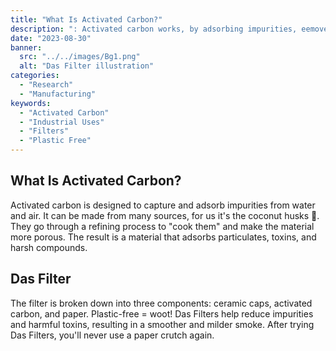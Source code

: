 ```yaml
---
title: "What Is Activated Carbon?"
description: ": Activated carbon works, by adsorbing impurities, eemove toxins, cool the smoke, = fewer coughs."
date: "2023-08-30"
banner:
  src: "../../images/Bg1.png"
  alt: "Das Filter illustration"
categories:
  - "Research"
  - "Manufacturing"
keywords:
  - "Activated Carbon"
  - "Industrial Uses"
  - "Filters"
  - "Plastic Free"
---
```


## What Is Activated Carbon?

Activated carbon is designed to capture and adsorb impurities from water and air. It can be made from many sources, for us it's the coconut husks 🥥. They go through a refining process to "cook them" and make the material more porous. The result is a material that adsorbs particulates, toxins, and harsh compounds.

## Das Filter

The filter is broken down into three components: ceramic caps, activated carbon, and paper. Plastic-free = woot! Das Filters help reduce impurities and harmful toxins, resulting in a smoother and milder smoke. After trying Das Filters, you'll never use a paper crutch again.